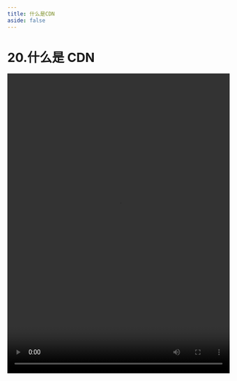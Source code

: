 ```yaml
---
title: 什么是CDN
aside: false
---
```


# 20.什么是 CDN

<video autoplay src="http://qn.chinavanes.com/interview/project-interview/20.什么是CDN.mp4" controls controlsList="nodownload" width="100%" height="680"/>

